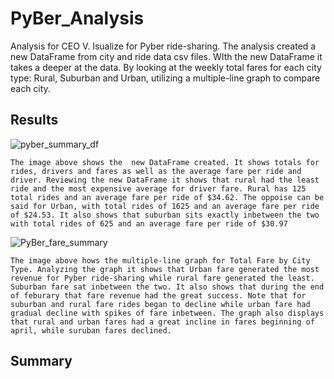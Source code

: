 # PyBer_Analysis
Analysis for CEO V. Isualize for Pyber ride-sharing. The analysis created a new DataFrame from city and ride data csv files. WIth the new DataFrame it takes a deeper at the data. By looking at the weekly total fares for each city type: Rural, Suburban and Urban, utilizing a multiple-line graph to compare each city.

## Results
![pyber_summary_df](https://user-images.githubusercontent.com/117749494/208314793-feda5ef7-5b14-48b1-988a-61cd10dcb28f.PNG)

    The image above shows the  new DataFrame created. It shows totals for rides, drivers and fares as well as the average fare per ride and driver. Reviewing the new DataFrame it shows that rural had the least ride and the most expensive average for driver fare. Rural has 125 total rides and an average fare per ride of $34.62. The oppoise can be said for Urban, with total rides of 1625 and an average fare per ride of $24.53. It also shows that suburban sits exactly inbetween the two with total rides of 625 and an average fare per ride of $30.97


![PyBer_fare_summary](https://user-images.githubusercontent.com/117749494/208316682-1c8c9a22-e16f-4466-bdd5-9b70e80aeddf.png)

    The image above hows the multiple-line graph for Total Fare by City Type. Analyzing the graph it shows that Urban fare generated the most revenue for Pyber ride-sharing while rural fare generated the least. Suburban fare sat inbetween the two. It also shows that during the end of feburary that fare revenue had the great success. Note that for suburban and rural fare rides began to decline while urban fare had gradual decline with spikes of fare inbetween. The graph also displays that rural and urban fares had a great incline in fares beginning of april, while suruban fares declined. 
    
## Summary
    
